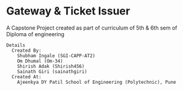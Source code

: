 # Gateway & Ticket Issuer

A Capstone Project created as part of curriculum of 5th & 6th sem of Diploma of engineering

```
Details
  Created By:
    Shubham Ingale (SGI-CAPP-AT2)
    Om Dhumal (Om-34)
    Shirish Adak (Shirish456)
    Sainath Giri (sainathgiri)
  Created At:
    Ajeenkya DY Patil School of Engineering (Polytechnic), Pune
```
